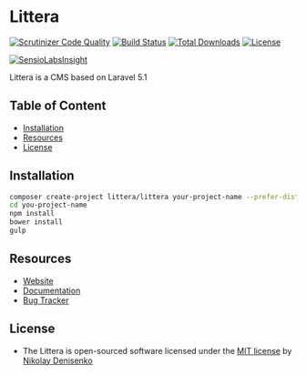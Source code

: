 # Littera

[![Scrutinizer Code Quality](https://scrutinizer-ci.com/g/littera/littera/badges/quality-score.png?b=master)](https://scrutinizer-ci.com/g/littera/littera/?branch=master)
[![Build Status](https://travis-ci.org/littera/littera.svg)](https://travis-ci.org/littera/littera)
[![Total Downloads](https://poser.pugx.org/littera/littera/d/total.svg)](https://packagist.org/packages/littera/littera)
[![License](https://poser.pugx.org/littera/littera/license.svg)](https://packagist.org/packages/littera/littera)

[![SensioLabsInsight](https://insight.sensiolabs.com/projects/0ff7519a-0c12-432b-b79b-8b91355d8a80/big.png)](https://insight.sensiolabs.com/projects/0ff7519a-0c12-432b-b79b-8b91355d8a80)

Littera is a CMS based on Laravel 5.1

## Table of Content

* [Installation](#quick-installation)
* [Resources](#resources)
* [License](#license)

## Installation

```bash
composer create-project littera/littera your-project-name --prefer-dist
cd you-project-name
npm install
bower install
gulp
```

## Resources

* [Website](http://getlittera.com)
* [Documentation](https://github.com/littera/docs)
* [Bug Tracker](https://github.com/littera/littera/issues)

## License

* The Littera is open-sourced software licensed under the [MIT license](http://opensource.org/licenses/MIT) by [Nikolay Denisenko](https://github.com/pektop)

